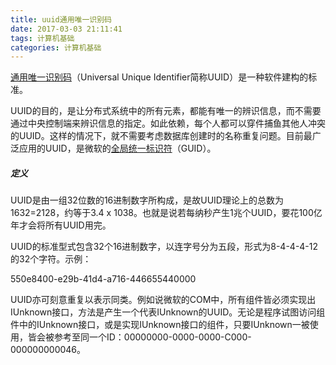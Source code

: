 ```yaml
---
title: uuid通用唯一识别码
date: 2017-03-03 21:11:41
tags: 计算机基础
categories: 计算机基础
---
```


[通用唯一识别码](https://zh.wikipedia.org/wiki/%E9%80%9A%E7%94%A8%E5%94%AF%E4%B8%80%E8%AF%86%E5%88%AB%E7%A0%81)（Universal Unique Identifier简称UUID）是一种软件建构的标准。

UUID的目的，是让分布式系统中的所有元素，都能有唯一的辨识信息，而不需要通过中央控制端来辨识信息的指定。如此依赖，每个人都可以穿件捕鱼其他人冲突的UUID。这样的情况下，就不需要考虑数据库创建时的名称重复问题。目前最广泛应用的UUID，是微软的[全局统一标识符](https://zh.wikipedia.org/wiki/%E5%85%A8%E5%B1%80%E5%94%AF%E4%B8%80%E6%A0%87%E8%AF%86%E7%AC%A6)（GUID）。

##### 定义

UUID是由一组32位数的16进制数字所构成，是故UUID理论上的总数为1632=2128，约等于3.4 x 1038。也就是说若每纳秒产生1兆个UUID，要花100亿年才会将所有UUID用完。

UUID的标准型式包含32个16进制数字，以连字号分为五段，形式为8-4-4-4-12的32个字符。示例：

550e8400-e29b-41d4-a716-446655440000

UUID亦可刻意重复以表示同类。例如说微软的COM中，所有组件皆必须实现出IUnknown接口，方法是产生一个代表IUnknown的UUID。无论是程序试图访问组件中的IUnknown接口，或是实现IUnknown接口的组件，只要IUnknown一被使用，皆会被参考至同一个ID：00000000-0000-0000-C000-000000000046。

